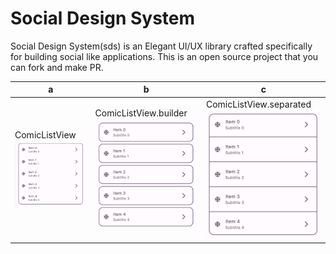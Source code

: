 # Social Design System


Social Design System(sds) is an Elegant UI/UX library crafted specifically for building social like applications. This is an open source project that you can fork and make PR.






|a |b |c |
|----|----|----|
| ComicListView![ComicListView](./theme/comic/images/comic_list_view.jpg)  | ComicListView.builder ![ComicListView.builder](./theme/comic/images/comic_list_view_builder.jpg) |      ComicListView.separated ![ComicListView.separated](./theme/comic/images/comic_list_view_separated.jpg)     |

